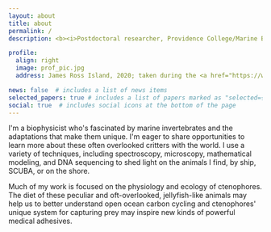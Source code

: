```yaml
---
layout: about
title: about
permalink: /
description: <b><i>Postdoctoral researcher, Providence College/Marine Biological Laboratory</i></b>

profile:
  align: right
  image: prof_pic.jpg
  address: James Ross Island, 2020; taken during the <a href="https://www.icyinverts.com/">#icyinverts</a> expedition.

news: false  # includes a list of news items
selected_papers: true # includes a list of papers marked as "selected={true}"
social: true  # includes social icons at the bottom of the page
---
```


I'm a biophysicist who's fascinated by marine invertebrates and the adaptations that make them unique. I'm eager to share opportunities to learn more about these often overlooked critters with the world. I use a variety of techniques, including spectroscopy, microscopy, mathematical modeling, and DNA sequencing to shed light on the animals I find, by ship, SCUBA, or on the shore.

Much of my work is focused on the physiology and ecology of ctenophores. The diet of these peculiar and oft-overlooked, jellyfish-like animals may help us to better understand open ocean carbon cycling and ctenophores' unique system for capturing prey may inspire new kinds of powerful medical adhesives. 
